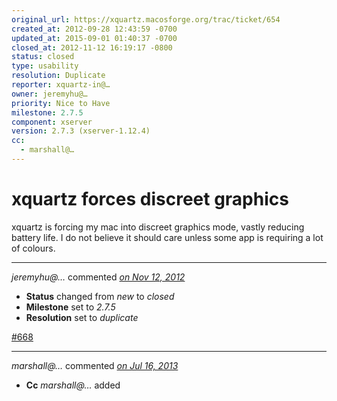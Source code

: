 ```yaml
---
original_url: https://xquartz.macosforge.org/trac/ticket/654
created_at: 2012-09-28 12:43:59 -0700
updated_at: 2015-09-01 01:40:37 -0700
closed_at: 2012-11-12 16:19:17 -0800
status: closed
type: usability
resolution: Duplicate
reporter: xquartz-in@…
owner: jeremyhu@…
priority: Nice to Have
milestone: 2.7.5
component: xserver
version: 2.7.3 (xserver-1.12.4)
cc:
  - marshall@…
---
```


xquartz forces discreet graphics
================================


xquartz is forcing my mac into discreet graphics mode, vastly reducing battery life. I do not believe it should care unless some app is requiring a lot of colours.



---

*jeremyhu@…* commented *[on Nov 12, 2012](https://xquartz.macosforge.org/trac/ticket/654#comment:1 "November 12, 2012 at 4:19 PM PST")*

-   **Status** changed from *new* to *closed*
-   **Milestone** set to *2.7.5*
-   **Resolution** set to *duplicate*

[\#⁠668](https://xquartz.macosforge.org/trac/ticket/668)



---

*marshall@…* commented *[on Jul 16, 2013](https://xquartz.macosforge.org/trac/ticket/654#comment:2 "July 16, 2013 at 8:28 AM PDT")*

-   **Cc** *marshall@…* added



